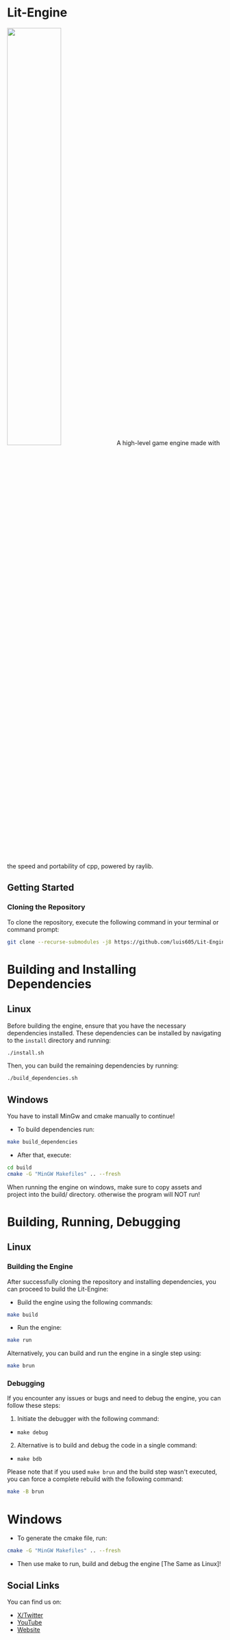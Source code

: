 # Lit-Engine
<img src="https://github.com/luis605/Lit-Engine/blob/main/docs/images/icon.png" width=50% height=50%>
A high-level game engine made with the speed and portability of cpp, powered by raylib.

## Getting Started

### Cloning the Repository

To clone the repository, execute the following command in your terminal or command prompt:

```bash
git clone --recurse-submodules -j8 https://github.com/luis605/Lit-Engine
```

# Building and Installing Dependencies
## Linux
Before building the engine, ensure that you have the necessary dependencies installed. These dependencies can be installed by navigating to the `install` directory and running: 
```bash
./install.sh
```
Then, you can build the remaining dependencies by running:
```bash
./build_dependencies.sh
```

## Windows
You have to install MinGw and cmake manually to continue!
 - To build dependencies run:
```bash
make build_dependencies
```
 - After that, execute:
```bash
cd build
cmake -G "MinGW Makefiles" .. --fresh
```

When running the engine on windows, make sure to copy assets and project into the build/ directory. otherwise the program will NOT run!

# Building, Running, Debugging
## Linux
### Building the Engine
After successfully cloning the repository and installing dependencies, you can proceed to build the Lit-Engine:
 - Build the engine using the following commands:
```bash
make build
```

 - Run the engine:
```bash
make run
```

Alternatively, you can build and run the engine in a single step using:
```bash
make brun
```

### Debugging
If you encounter any issues or bugs and need to debug the engine, you can follow these steps:
1. Initiate the debugger with the following command:
 - `make debug`
2. Alternative is to build and debug the code in a single command:
 - `make bdb`

Please note that if you used `make brun` and the build step wasn't executed, you can force a complete rebuild with the following command:
```bash
make -B brun
```

# Windows
 - To generate the cmake file, run:
```bash
cmake -G "MinGW Makefiles" .. --fresh
```
 - Then use make to run, build and debug the engine [The Same as Linux]!

## Social Links

You can find us on:

- [X/Twitter](https://twitter.com/TheLitEngine)
- [YouTube](https://www.youtube.com/@litengine)
- [Website](https://litengine.org)